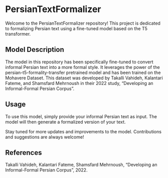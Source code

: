 # PersianTextFormalizer 

Welcome to the PersianTextFormalizer repository! This project is dedicated to formalizing Persian text using a fine-tuned model based on the T5 transformer.

## Model Description 

The model in this repository has been specifically fine-tuned to convert informal Persian text into a more formal style. It leverages the power of the persian-t5-formality-transfer pretrained model and has been trained on the Mohavere Dataset. This dataset was developed by Takalli Vahideh, Kalantari Fateme, and Shamsfard Mehrnoush in their 2022 study, “Developing an Informal-Formal Persian Corpus”.

## Usage 

To use this model, simply provide your informal Persian text as input. The model will then generate a formalized version of your text.

Stay tuned for more updates and improvements to the model. Contributions and suggestions are always welcome!

## References 

Takalli Vahideh, Kalantari Fateme, Shamsfard Mehrnoush, “Developing an Informal-Formal Persian Corpus”, 2022.
